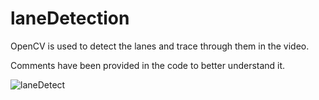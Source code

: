 # laneDetection

OpenCV is used to detect the lanes and trace through them in the video.

Comments have been provided in the code to better understand it.

![laneDetect](https://user-images.githubusercontent.com/65071861/101286419-71836200-3810-11eb-8d25-243addb361c5.gif)

